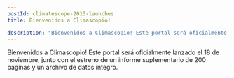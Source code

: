 ```yaml
---
postId: climatescope-2015-launches
title: Bienvenidos a Climascopio!

description: "Bienvenidos a Climascopio! Este portal será oficialmente lanzado el 18 de noviembre, junto con el estreno de un informe suplementario de 200 páginas y un archivo de datos integro."
---
```


Bienvenidos a Climascopio! Este portal será oficialmente lanzado el 18 de noviembre, junto con el estreno de un informe suplementario de 200 páginas y un archivo de datos integro. 
